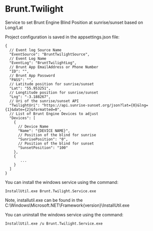 # Brunt.Twilight
Service to set Brunt Engine Blind Position at sunrise/sunset based on Long/Lat

Project configuration is saved in the appsettings.json file:
```
{
  // Event log Source Name
  "EventSource": "BruntTwilightSource",
  // Event Log Name
  "EventLog": "BruntTwilightLog",
  // Brunt App EmailAddress or Phone Number
  "ID": "",
  // Brunt App Password
  "PASS": "",
  // Latitude position for sunrise/sunset
  "Lat": "55.953251",
  // Longtitude position for sunrise/sunset
  "Lng": "-3.188267",
  // Uri of the sunrise/sunset API
  "TwilightUri": "https://api.sunrise-sunset.org/json?lat={0}&lng={1}&date={2}&formatted=0",
  // List of Brunt Engine Devices to adjust
  "Devices": [
    {
	  // Device Name
      "Name": "{DEVICE NAME}",
	  // Position of the blind for sunrise
      "SunrisePosition": "0",
	  // Position of the blind for sunset
      "SunsetPosition": "100"
    },
    {
	   ...
    }
  ]
}
```

You can install the windows service using the command:
```
InstallUtil.exe Brunt.Twilight.Service.exe
```

Note, installutil.exe can be found in the C:\Windows\Microsoft.NET\Framework\{version}\InstallUtil.exe

You can uninstall the windows service using the command:
```
InstallUtil.exe /u Brunt.Twilight.Service.exe
```
